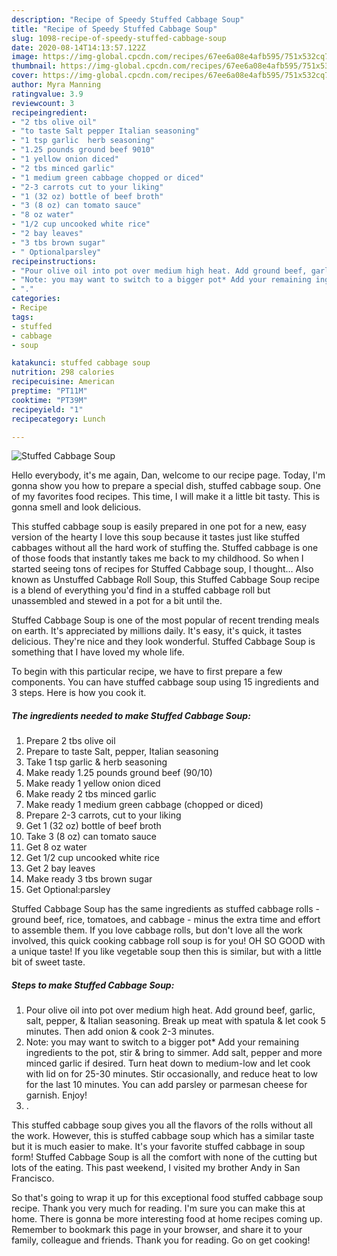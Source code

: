 ```yaml
---
description: "Recipe of Speedy Stuffed Cabbage Soup"
title: "Recipe of Speedy Stuffed Cabbage Soup"
slug: 1098-recipe-of-speedy-stuffed-cabbage-soup
date: 2020-08-14T14:13:57.122Z
image: https://img-global.cpcdn.com/recipes/67ee6a08e4afb595/751x532cq70/stuffed-cabbage-soup-recipe-main-photo.jpg
thumbnail: https://img-global.cpcdn.com/recipes/67ee6a08e4afb595/751x532cq70/stuffed-cabbage-soup-recipe-main-photo.jpg
cover: https://img-global.cpcdn.com/recipes/67ee6a08e4afb595/751x532cq70/stuffed-cabbage-soup-recipe-main-photo.jpg
author: Myra Manning
ratingvalue: 3.9
reviewcount: 3
recipeingredient:
- "2 tbs olive oil"
- "to taste Salt pepper Italian seasoning"
- "1 tsp garlic  herb seasoning"
- "1.25 pounds ground beef 9010"
- "1 yellow onion diced"
- "2 tbs minced garlic"
- "1 medium green cabbage chopped or diced"
- "2-3 carrots cut to your liking"
- "1 (32 oz) bottle of beef broth"
- "3 (8 oz) can tomato sauce"
- "8 oz water"
- "1/2 cup uncooked white rice"
- "2 bay leaves"
- "3 tbs brown sugar"
- " Optionalparsley"
recipeinstructions:
- "Pour olive oil into pot over medium high heat. Add ground beef, garlic, salt, pepper, &amp; Italian seasoning. Break up meat with spatula &amp; let cook 5 minutes. Then add onion &amp; cook 2-3 minutes."
- "Note: you may want to switch to a bigger pot* Add your remaining ingredients to the pot, stir &amp; bring to simmer. Add salt, pepper and more minced garlic if desired. Turn heat down to medium-low and let cook with lid on for 25-30 minutes. Stir occasionally, and reduce heat to low for the last 10 minutes. You can add parsley or parmesan cheese for garnish. Enjoy!"
- "."
categories:
- Recipe
tags:
- stuffed
- cabbage
- soup

katakunci: stuffed cabbage soup 
nutrition: 298 calories
recipecuisine: American
preptime: "PT11M"
cooktime: "PT39M"
recipeyield: "1"
recipecategory: Lunch

---
```



![Stuffed Cabbage Soup](https://img-global.cpcdn.com/recipes/67ee6a08e4afb595/751x532cq70/stuffed-cabbage-soup-recipe-main-photo.jpg)

Hello everybody, it's me again, Dan, welcome to our recipe page. Today, I'm gonna show you how to prepare a special dish, stuffed cabbage soup. One of my favorites food recipes. This time, I will make it a little bit tasty. This is gonna smell and look delicious.

This stuffed cabbage soup is easily prepared in one pot for a new, easy version of the hearty I love this soup because it tastes just like stuffed cabbages without all the hard work of stuffing the. Stuffed cabbage is one of those foods that instantly takes me back to my childhood. So when I started seeing tons of recipes for Stuffed Cabbage soup, I thought… Also known as Unstuffed Cabbage Roll Soup, this Stuffed Cabbage Soup recipe is a blend of everything you&#39;d find in a stuffed cabbage roll but unassembled and stewed in a pot for a bit until the.

Stuffed Cabbage Soup is one of the most popular of recent trending meals on earth. It's appreciated by millions daily. It's easy, it's quick, it tastes delicious. They're nice and they look wonderful. Stuffed Cabbage Soup is something that I have loved my whole life.


To begin with this particular recipe, we have to first prepare a few components. You can have stuffed cabbage soup using 15 ingredients and 3 steps. Here is how you cook it.

<!--inarticleads1-->

##### The ingredients needed to make Stuffed Cabbage Soup:

1. Prepare 2 tbs olive oil
1. Prepare to taste Salt, pepper, Italian seasoning
1. Take 1 tsp garlic &amp; herb seasoning
1. Make ready 1.25 pounds ground beef (90/10)
1. Make ready 1 yellow onion diced
1. Make ready 2 tbs minced garlic
1. Make ready 1 medium green cabbage (chopped or diced)
1. Prepare 2-3 carrots, cut to your liking
1. Get 1 (32 oz) bottle of beef broth
1. Take 3 (8 oz) can tomato sauce
1. Get 8 oz water
1. Get 1/2 cup uncooked white rice
1. Get 2 bay leaves
1. Make ready 3 tbs brown sugar
1. Get  Optional:parsley


Stuffed Cabbage Soup has the same ingredients as stuffed cabbage rolls - ground beef, rice, tomatoes, and cabbage - minus the extra time and effort to assemble them. If you love cabbage rolls, but don&#39;t love all the work involved, this quick cooking cabbage roll soup is for you! OH SO GOOD with a unique taste! If you like vegetable soup then this is similar, but with a little bit of sweet taste. 

<!--inarticleads2-->

##### Steps to make Stuffed Cabbage Soup:

1. Pour olive oil into pot over medium high heat. Add ground beef, garlic, salt, pepper, &amp; Italian seasoning. Break up meat with spatula &amp; let cook 5 minutes. Then add onion &amp; cook 2-3 minutes.
1. Note: you may want to switch to a bigger pot* Add your remaining ingredients to the pot, stir &amp; bring to simmer. Add salt, pepper and more minced garlic if desired. Turn heat down to medium-low and let cook with lid on for 25-30 minutes. Stir occasionally, and reduce heat to low for the last 10 minutes. You can add parsley or parmesan cheese for garnish. Enjoy!
1. .


This stuffed cabbage soup gives you all the flavors of the rolls without all the work. However, this is stuffed cabbage soup which has a similar taste but it is much easier to make. It&#39;s your favorite stuffed cabbage in soup form! Stuffed Cabbage Soup is all the comfort with none of the cutting but lots of the eating. This past weekend, I visited my brother Andy in San Francisco. 

So that's going to wrap it up for this exceptional food stuffed cabbage soup recipe. Thank you very much for reading. I'm sure you can make this at home. There is gonna be more interesting food at home recipes coming up. Remember to bookmark this page in your browser, and share it to your family, colleague and friends. Thank you for reading. Go on get cooking!

